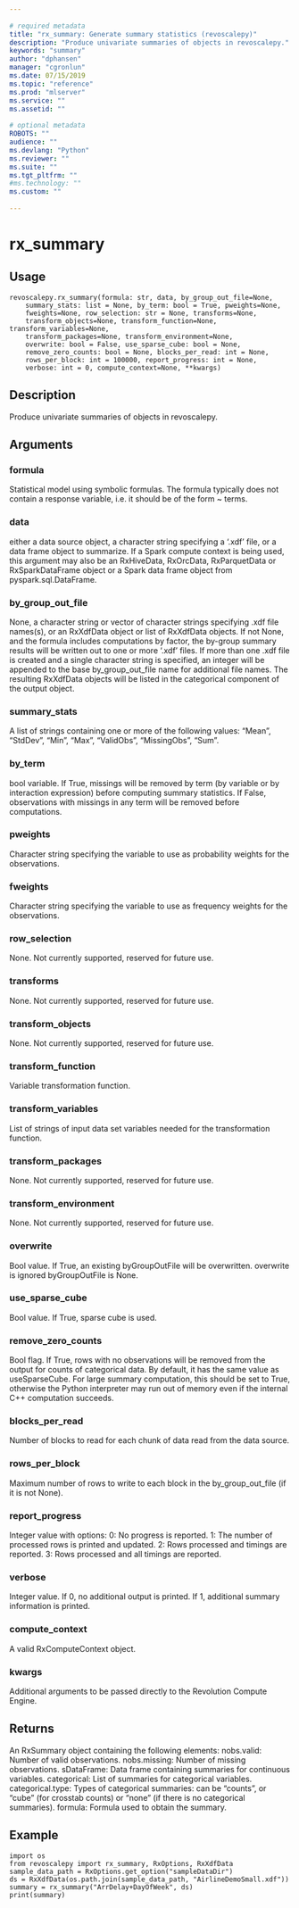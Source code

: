 ```yaml
--- 
 
# required metadata 
title: "rx_summary: Generate summary statistics (revoscalepy)" 
description: "Produce univariate summaries of objects in revoscalepy." 
keywords: "summary" 
author: "dphansen" 
manager: "cgronlun" 
ms.date: 07/15/2019
ms.topic: "reference" 
ms.prod: "mlserver" 
ms.service: "" 
ms.assetid: "" 
 
# optional metadata 
ROBOTS: "" 
audience: "" 
ms.devlang: "Python" 
ms.reviewer: "" 
ms.suite: "" 
ms.tgt_pltfrm: "" 
#ms.technology: "" 
ms.custom: "" 
 
---
```


# rx_summary


 


## Usage



```
revoscalepy.rx_summary(formula: str, data, by_group_out_file=None,
    summary_stats: list = None, by_term: bool = True, pweights=None,
    fweights=None, row_selection: str = None, transforms=None,
    transform_objects=None, transform_function=None, transform_variables=None,
    transform_packages=None, transform_environment=None,
    overwrite: bool = False, use_sparse_cube: bool = None,
    remove_zero_counts: bool = None, blocks_per_read: int = None,
    rows_per_block: int = 100000, report_progress: int = None,
    verbose: int = 0, compute_context=None, **kwargs)
```





## Description

Produce univariate summaries of objects in revoscalepy.


## Arguments


### formula

Statistical model using symbolic formulas. The formula typically
does not contain a response variable, i.e. it should be of the form ~ terms.


### data

either a data source object, a character string specifying a
‘.xdf’ file, or a data frame object to summarize.
If a Spark compute context is being used, this argument may also be an RxHiveData,
RxOrcData, RxParquetData or RxSparkDataFrame object or a Spark data frame object from pyspark.sql.DataFrame.


### by_group_out_file

None, a character string or vector of character
strings specifying .xdf file names(s), or an RxXdfData object or list of
RxXdfData objects. If not None, and the formula includes computations by
factor, the by-group summary results will be written out to one or more
‘.xdf’ files. If more than one .xdf file is created and a single character
string is specified, an integer will be appended to the base by_group_out_file
name for additional file names. The resulting RxXdfData objects will be
listed in the categorical component of the output object.


### summary_stats

A list of strings containing one or more of the
following values: “Mean”, “StdDev”, “Min”, “Max”, “ValidObs”, “MissingObs”,
“Sum”.


### by_term

bool variable. If True, missings will be removed by term
(by variable or by interaction expression) before computing summary
statistics. If False, observations with missings in any term will be
removed before computations.


### pweights

Character string specifying the variable to use as
probability weights for the observations.


### fweights

Character string specifying the variable to use as
frequency weights for the observations.


### row_selection

None. Not currently supported, reserved for future use.


### transforms

None. Not currently supported, reserved for future use.


### transform_objects

None. Not currently supported, reserved for
future use.


### transform_function

Variable transformation function.


### transform_variables

List of strings of input data set variables
needed for the transformation function.


### transform_packages

None. Not currently supported, reserved for
future use.


### transform_environment

None. Not currently supported, reserved for
future use.


### overwrite

Bool value. If True, an existing byGroupOutFile will
be overwritten. overwrite is ignored byGroupOutFile is None.


### use_sparse_cube

Bool value. If True, sparse cube is used.


### remove_zero_counts

Bool flag. If True, rows with no observations
will be removed from the output for counts of categorical data. By default,
it has the same value as useSparseCube. For large summary computation, this
should be set to True, otherwise the Python interpreter may run out of
memory even if the internal C++ computation succeeds.


### blocks_per_read

Number of blocks to read for each chunk of data
read from the data source.


### rows_per_block

Maximum number of rows to write to each block in the
by_group_out_file (if it is not None).


### report_progress

Integer value with options:
0: No progress is reported.
1: The number of processed rows is printed and updated.
2: Rows processed and timings are reported.
3: Rows processed and all timings are reported.


### verbose

Integer value. If 0, no additional output is printed. If 1,
additional summary information is printed.


### compute_context

A valid RxComputeContext object.


### kwargs

Additional arguments to be passed directly to the Revolution
Compute Engine.


## Returns

An RxSummary object containing the following elements:
nobs.valid: Number of valid observations.
nobs.missing: Number of missing observations.
sDataFrame: Data frame containing summaries for continuous variables.
categorical: List of summaries for categorical variables.
categorical.type: Types of categorical summaries: can be “counts”, or “cube” (for crosstab counts) or “none” (if there is no categorical summaries).
formula: Formula used to obtain the summary.


## Example



```
import os
from revoscalepy import rx_summary, RxOptions, RxXdfData
sample_data_path = RxOptions.get_option("sampleDataDir")
ds = RxXdfData(os.path.join(sample_data_path, "AirlineDemoSmall.xdf"))
summary = rx_summary("ArrDelay+DayOfWeek", ds)
print(summary)
```


